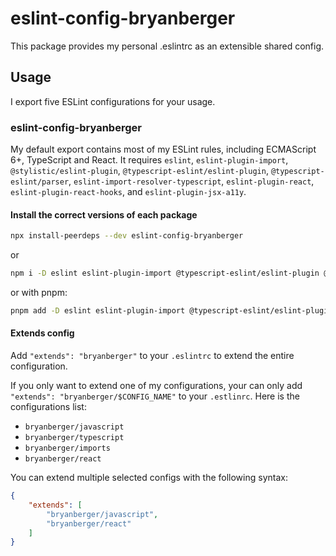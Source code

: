 # eslint-config-bryanberger

This package provides my personal .eslintrc as an extensible shared config.

## Usage

I export five ESLint configurations for your usage.

### eslint-config-bryanberger

My default export contains most of my ESLint rules, including ECMAScript 6+, TypeScript and React. It requires `eslint`, `eslint-plugin-import`, `@stylistic/eslint-plugin`, `@typescript-eslint/eslint-plugin`, `@typescript-eslint/parser`, `eslint-import-resolver-typescript`, `eslint-plugin-react`, `eslint-plugin-react-hooks`, and `eslint-plugin-jsx-a11y`.

#### Install the correct versions of each package

```sh
npx install-peerdeps --dev eslint-config-bryanberger
```

or

```sh
npm i -D eslint eslint-plugin-import @typescript-eslint/eslint-plugin @typescript-eslint/parser eslint-import-resolver-typescript eslint-plugin-react eslint-plugin-react-hooks eslint-plugin-jsx-a11y @stylistic/eslint-plugin
```

or with pnpm:

```sh
pnpm add -D eslint eslint-plugin-import @typescript-eslint/eslint-plugin @typescript-eslint/parser eslint-import-resolver-typescript eslint-plugin-react eslint-plugin-react-hooks eslint-plugin-jsx-a11y @stylistic/eslint-plugin
```

#### Extends config

Add `"extends": "bryanberger"` to your `.eslintrc` to extend the entire configuration.

If you only want to extend one of my configurations, your can only add `"extends": "bryanberger/$CONFIG_NAME"` to your `.estlinrc`. Here is the configurations list:

*   `bryanberger/javascript`
*   `bryanberger/typescript`
*   `bryanberger/imports`
*   `bryanberger/react`

You can extend multiple selected configs with the following syntax:

```json
{
	"extends": [
		"bryanberger/javascript",
		"bryanberger/react"
	]
}
```
